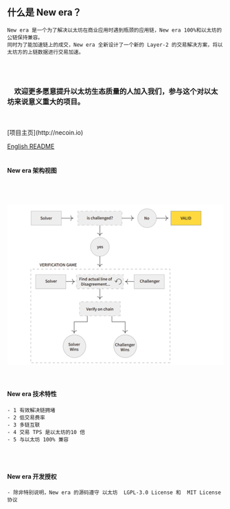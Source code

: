 <br>
<br>

## 什么是 New era？



```
New era 是一个为了解决以太坊在商业应用时遇到瓶颈的应用链，New era 100%和以太坊的公链保持兼容。
同时为了能加速链上的成交，New era 全新设计了一个新的 Layer-2 的交易解决方案，将以太坊方的上链数据进行交易加速。
```
<br>
<br>

###       &emsp;欢迎更多愿意提升以太坊生态质量的人加入我们，参与这个对以太坊来说意义重大的项目。


<br>
<br>
[项目主页](http://necoin.io)   

[English README](/README_EN.md) 
<br>
<br>

#### New era 架构视图

<br>
<br>
<br>

<div align="center">
<img src=https://github.com/neccoin/resource/blob/main/img/architecture.png />
</div>

<br>
<br>

####  New era 技术特性


```
- 1 有效解决链拥堵
- 2 低交易费率
- 3 多链互联
- 4 交易 TPS 是以太坊的10 倍
- 5 与以太坊 100% 兼容
```
<br>
<br>

#### New era 开发授权
```
- 除非特别说明，New era 的源码遵守 以太坊  LGPL-3.0 License 和  MIT License 协议
```


